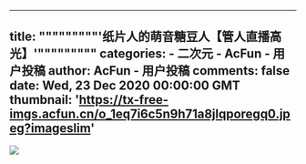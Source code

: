 
---
title: """""""""'纸片人的萌音糖豆人【管人直播高光】'"""""""""
categories: 
    - 二次元
    - AcFun - 用户投稿
author: AcFun - 用户投稿
comments: false
date: Wed, 23 Dec 2020 00:00:00 GMT
thumbnail: 'https://tx-free-imgs.acfun.cn/o_1eq7i6c5n9h71a8jlqporegq0.jpeg?imageslim'
---

<div>   
<img src="https://tx-free-imgs.acfun.cn/o_1eq7i6c5n9h71a8jlqporegq0.jpeg?imageslim" referrerpolicy="no-referrer">  
</div>
            